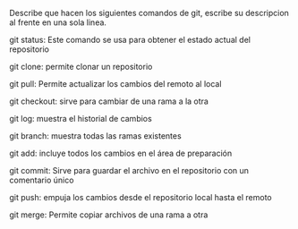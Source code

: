 Describe que hacen los siguientes comandos de git, escribe su descripcion al frente en una sola linea.

git status: Este comando se usa para obtener el estado actual del repositorio

git clone: permite clonar un repositorio

git pull: Permite actualizar los cambios del remoto al local

git checkout: sirve para cambiar de una rama a la otra

git log: muestra el historial de cambios

git branch: muestra todas las ramas existentes

git add: incluye todos los cambios en el área de preparación

git commit: Sirve para guardar el archivo en el repositorio con un comentario único

git push: empuja los cambios desde el repositorio local hasta el remoto

git merge: Permite copiar archivos de una rama a otra
